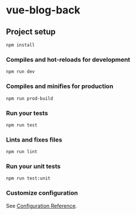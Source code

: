 # vue-blog-back

## Project setup
```
npm install
```

### Compiles and hot-reloads for development
```
npm run dev
```

### Compiles and minifies for production
``` ### 打包请用 npm run prod-build
npm run prod-build
```

### Run your tests
```
npm run test
```

### Lints and fixes files
```
npm run lint
```

### Run your unit tests
```
npm run test:unit
```

### Customize configuration
See [Configuration Reference](https://cli.vuejs.org/config/).
